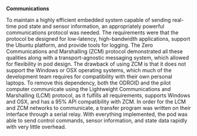 **Communications**

To maintain a highly efficient embedded system capable of sending real-time pod state and sensor information, an appropriately powerful communications protocol was needed.  The requirements were that the protocol be designed for low-latency, high-bandwidth applications, support the Ubuntu platform, and provide tools for logging.  The Zero Communications and Marshalling (ZCM) protocol demonstrated all these qualities along with a transport-agnostic messaging system, which allowed for flexibility in pod design.
The drawback of using ZCM is that it does not support the Windows or OSX operating systems, which much of the development team requires for compatibility with their own personal laptops.  To remove this dependency, both the ODROID and the pilot computer communicate using the Lightweight Communications and Marshalling (LCM) protocol, as it fulfills all requirements, supports Windows and OSX, and has a 95% API compatibility with ZCM.  In order for the LCM and ZCM networks to communicate, a transfer program was written on their interface through a serial relay.  With everything implemented, the pod was able to send control commands, sensor information, and state data rapidly with very little overhead.
